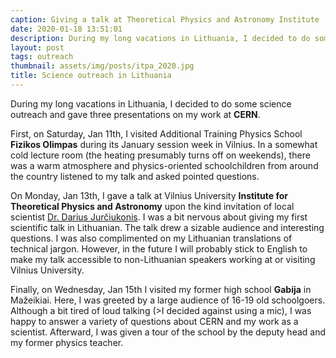 ```yaml
---
caption: Giving a talk at Theoretical Physics and Astronomy Institute
date: 2020-01-18 13:51:01
description: During my long vacations in Lithuania, I decided to do some science outreach and I gave three presentations on my work at **CERN**.
layout: post
tags: outreach
thumbnail: assets/img/posts/itpa_2020.jpg
title: Science outreach in Lithuania
---
```


During my long vacations in Lithuania, I decided to 
do some science outreach and gave three presentations on my work at **CERN**.

First, on Saturday, Jan 11th, I visited Additional Training Physics School **Fizikos Olimpas** during its
January session week in Vilnius. In a somewhat cold lecture room (the heating presumably turns off on weekends), there
was a warm atmosphere and physics-oriented schoolchildren from around the country listened
to my talk and asked pointed questions.

On Monday, Jan 13th, I gave a talk at Vilnius University **Institute for Theoretical Physics and Astronomy**
upon the kind invitation of local scientist [Dr. Darius Jurčiukonis](http://www.tfai.vu.lt/index.php?siteaction=personnel.view&id=216&menu=about). I was a bit nervous about giving my
first scientific talk in Lithuanian. The talk drew a sizable audience and interesting questions. I was also complimented
on my Lithuanian translations of technical jargon. However, in the future I will probably stick to English to make
my talk accessible to non-Lithuanian speakers working at or visiting Vilnius University.


Finally, on Wednesday, Jan 15th I visited my former high school **Gabija** in Mažeikiai. 
Here, I was greeted by a large audience of 16-19 old schoolgoers. Although a bit tired of loud talking
(>I decided against using a mic), I was happy to answer a variety of questions about CERN and my work as a scientist.
Afterward, I was given a tour of the school by the deputy head and my former physics teacher.
